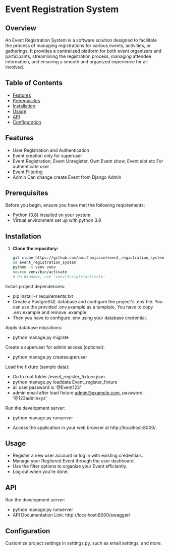 # Event Registration System

## Overview
An Event Registration System is a software solution designed to facilitate the process of managing registrations for various events, activities, or gatherings. It provides a centralized platform for both event organizers and participants, streamlining the registration process, managing attendee information, and ensuring a smooth and organized experience for all involved.

## Table of Contents
- [Features](#features)
- [Prerequisites](#prerequisites)
- [Installation](#installation)
- [Usage](#usage)
- [API](#api)
- [Configuration](#configuration)

## Features
- User Registration and Authentication
- Event creation only for superuser
- Event Registration, Event Unregister, Own Event show, Event slot etc For authenticate user
- Event Filtering
- Admin Can change create Event from Django Admin

## Prerequisites
Before you begin, ensure you have met the following requirements:

- Python (3.8) installed on your system.
- Virtual environment set up with python 3.8


## Installation
1. **Clone the repository:**
   ```bash
   git clone https://github.com/amirhamjacse/event_registration_system
   cd event_registration_system
   python -m venv venv
   source venv/bin/activate  
   # On Windows, use 'venv\Scripts\activate'

Install project dependencies:
- pip install -r requirements.txt
- Create a PostgreSQL database and configure the project's .env file. You can use the provided .env.example as a template, You have to copy .env.example and remove .example.
- Then you have to configure .env using your database credential.

Apply database migrations:
- python manage.py migrate

Create a superuser for admin access (optional):
- python manage.py createsuperuser

Load the fixture (sample data):
- Go to root folder /event_register_fixture.json
- python manage.py loaddata Event_register_fixture
- all user password is '@Event123'
- admin email after load fixture admin@example.com, password: '@123adminxyz'


Run the development server:
- python manage.py runserver

- Access the application in your web browser at http://localhost:8000/.


## Usage
- Register a new user account or log in with existing credentials.
- Manage your Regitered Event through the user dashboard.
- Use the filter options to organize your Event efficiently.
- Log out when you're done.

## API
Run the development server:
- python manage.py runserver
- API Documentation Link: http://localhost:8000/swagger/

## Configuration
Customize project settings in settings.py, such as email settings, and more.